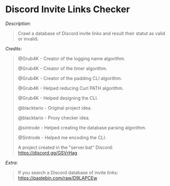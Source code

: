 # Discord Invite Links Checker

*Description*:
> Crawl a database of Discord invite links and result their statut as valid or invalid.
>
>
*Credits*:
> @Grub4K - Creator of the logging name algorithm.
>
> @Grub4K - Creator of the timer algorithm.
>
> @Grub4K - Creator of the padding CLI algorithm.
>
> @Grub4K - Helped reducing Curl PATH algorithm.
>
> @Grub4K - Helped designing the CLI.
>
> @blacktario - Original project idea.
>
> @blacktario - Proxy checker idea.
>
> @sintrode - Helped creating the database parsing algorithm.
>
> @Sintrode - Helped me encoding the CLI.
>
> A project created in the "server.bat" Discord: https://discord.gg/GSVrHag
>
>
*Extra*:
> If you search a Discord database of invite links: https://pastebin.com/raw/D9LAPCEw
